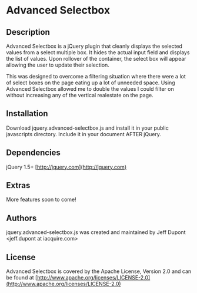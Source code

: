# Advanced Selectbox

## Description

Advanced Selectbox is a jQuery plugin that cleanly displays the selected values from a select multiple box. It hides the actual input field and displays the list of values. Upon rollover of the container, the select box will appear allowing the user to update their selection. 

This was designed to overcome a filtering situation where there were a lot of select boxes on the page eating up a lot of unneeded space. Using Advanced Selectbox allowed me to double the values I could filter on without increasing any of the vertical realestate on the page.

## Installation

Download jquery.advanced-selectbox.js and install it in your public javascripts directory.
Include it in your document AFTER jQuery.

## Dependencies

jQuery 1.5+ [http://jquery.com](http://jquery.com)

## Extras

More features soon to come!

## Authors

jquery.advanced-selectbox.js was created and maintained by Jeff Dupont <jeff.dupont at iacquire.com>

## License

Advanced Selectbox is covered by the Apache License, Version 2.0 and can be found at [http://www.apache.org/licenses/LICENSE-2.0](http://www.apache.org/licenses/LICENSE-2.0)